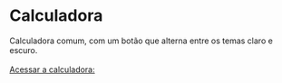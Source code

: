 # Calculadora
Calculadora comum, com um botão que alterna entre os temas claro e escuro.<br/><br/>
[Acessar a calculadora: ](https://marinsantos.github.io/Calculadora/)
